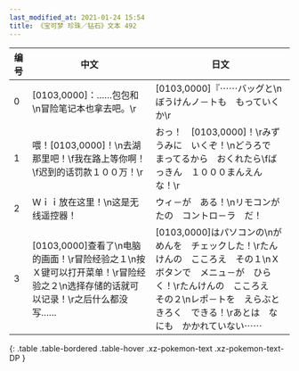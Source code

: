 ```yaml
---
last_modified_at: 2021-01-24 15:54
title: 《宝可梦 珍珠／钻石》文本 492
---
```

| 编号 | 中文 | 日文 |
| ---- | ---- | ---- |
| 0 | [0103,0000]：……包包和\n冒险笔记本也拿去吧。\r | [0103,0000]『⋯⋯バッグと\nぼうけんノ－トも　もっていくか\r |
| 1 | 喂！[0103,0000]！\n去湖那里吧！\f我在路上等你啊！\f迟到的话罚款１００万！\r | おっ！　[0103,0000]！\rみずうみに　いくぞ！\nどうろで　まってるから　おくれたら\fばっきん　１０００まんえん　な！\r |
| 2 | Ｗｉｉ放在这里！\n这是无线遥控器！ | ウィ－が　ある！\nリモコンがたの　コントロ－ラ　だ！ |
| 3 | [0103,0000]查看了\n电脑的画面！\r冒险经验之１\n按Ｘ键可以打开菜单！\r冒险经验之２\n选择存储的话就可以记录！\r之后什么都没写…… | [0103,0000]はパソコンの\nがめんを　チェックした！\rたんけんの　こころえ　その１\nＸボタンで　メニュ－が　ひらく！\rたんけんの　こころえ　その２\nレポ－トを　えらぶと　きろく　できる！\rあとは　なにも　かかれていない⋯⋯ |
{: .table .table-bordered .table-hover .xz-pokemon-text .xz-pokemon-text-DP }